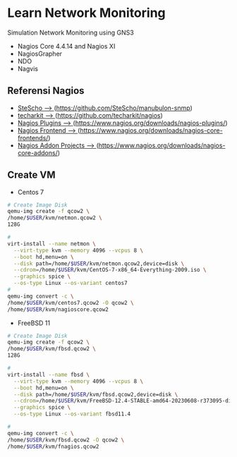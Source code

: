 # Learn Network Monitoring
Simulation Network Monitoring using GNS3

- Nagios Core 4.4.14 and Nagios XI
- NagiosGrapher
- NDO 
- Nagvis

## Referensi Nagios
- [SteScho --> ](https://github.com/SteScho/manubulon-snmp)(https://github.com/SteScho/manubulon-snmp)
- [techarkit --> ](https://github.com/techarkit/nagios)(https://github.com/techarkit/nagios)
- [Nagios Plugins --> ](https://www.nagios.org/downloads/nagios-plugins/)(https://www.nagios.org/downloads/nagios-plugins/)
- [Nagios Frontend --> ](https://www.nagios.org/downloads/nagios-core-frontends/)(https://www.nagios.org/downloads/nagios-core-frontends/)
- [Nagios Addon Projects --> ](https://www.nagios.org/downloads/nagios-core-addons/)(https://www.nagios.org/downloads/nagios-core-addons/)


## Create VM
- Centos 7
```sh
# Create Image Disk
qemu-img create -f qcow2 \
/home/$USER/kvm/netmon.qcow2 \
128G

#
virt-install --name netmon \
  --virt-type kvm --memory 4096 --vcpus 8 \
  --boot hd,menu=on \
  --disk path=/home/$USER/kvm/netmon.qcow2,device=disk \
  --cdrom=/home/$USER/kvm/CentOS-7-x86_64-Everything-2009.iso \
  --graphics spice \
  --os-type Linux --os-variant centos7
#
qemu-img convert -c \
/home/$USER/kvm/centos7.qcow2 -O qcow2 \
/home/$USER/kvm/nagioscore.qcow2
```

- FreeBSD 11
```sh
# Create Image Disk
qemu-img create -f qcow2 \
/home/$USER/kvm/fbsd.qcow2 \
128G

# 
virt-install --name fbsd \
  --virt-type kvm --memory 4096 --vcpus 8 \
  --boot hd,menu=on \
  --disk path=/home/$USER/kvm/fbsd.qcow2,device=disk \
  --cdrom=/home/$USER/kvm/FreeBSD-12.4-STABLE-amd64-20230608-r373095-disc1.iso \
  --graphics spice \
  --os-type Linux --os-variant fbsd11.4

#
qemu-img convert -c \
/home/$USER/kvm/fbsd.qcow2 -O qcow2 \
/home/$USER/kvm/fnagios.qcow2
```


